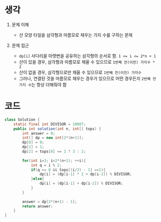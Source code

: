 # 생각
1. 문제 이해
    - 산 모양 타일을 삼각형과 마름모로 채우는 가지 수를 구하는 문제

2. 문제 접근
    - `dp[i]` 사다리꼴 아랫변을 공유하는 삼각형의 순서로 함. `1 <= i <= 2*n + 1`
    - 산이 있을 경우, 삼각형과 마름모로 채울 수 있으므로 `1번째 전(이전) 가지수 * 2`
    - 산이 없을 경우, 삼각형으로만 채울 수 있으므로 `1번째 전(이전) 가지수`
    - 그러나, 연결된 것을 마름모로 채우는 경우가 있으므로 어떤 경우든지 `2번째 전 가지 수`는 항상 더해줘야 함
    
# 코드
```java
class Solution {
    static final int DIVISOR = 10007;
    public int solution(int n, int[] tops) {
        int answer = 0;
        int[] dp = new int[2*(n+1)];
        dp[0] = 0;
        dp[1] = 1;
        dp[2] = tops[0] == 1 ? 3 : 2;
        
        for(int i=3; i<2*(n+1); ++i){
            int q = i % 2;
            if(q == 0 && tops[(i/2) - 1] ==1){
                dp[i] = (dp[i-1] * 2 + dp[i-2]) % DIVISOR;
            }else{
                dp[i] = (dp[i-1] + dp[i-2]) % DIVISOR;
            }
        }
        
        answer = dp[2*(n+1) - 1];
        return answer;
    }
}
```